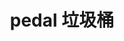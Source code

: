 ---
title: "pedal 垃圾桶"
description: "多尺寸可选；空箱可嵌套，圆角内壁好清洗。"
list_image: "images/products/pedal/main.jpg"
hero_image: "images/products/pedal/hero.jpg"
weight: 10          # Hugo 排序用
type:   "products" # 可按你现有 taxonomies 调整
specs_heading: "规格总表"

features:
  - title: "pedal 材质"
    text: "高韧耐冲击，内壁光滑不易挂污，长期使用不易老化。"

  - title: "可嵌套省空间"
    text: "空箱相互嵌套，装载率更高、周转更高效。"

  - title: "支持定制"
    text: "颜色/容量/Logo 可选；量产交付稳定。"


showcase:
  enable: true
  gallery_heading: "产品介绍"
  items:
    - image: "images/products/pedal/1.jpg"
      title: "pedal 大容量周转箱（30–400 L）"
      content:  "厚壁与圆角内壁更耐用、易冲洗；多色可选，适合仓配与加工现场的高频使用。"
    - image: "images/products/pedal/2.jpg"
      title: "pedal 小型周转箱（3.5–22 L）"
      content:  "小批量取用与分装更灵活，便于快进快出；可嵌套回空省库位，日清日洗不易挂污。"
    - image: "images/products/pedal/3.jpg"
      title: "底部加强筋结构"
      content:  "交错筋条提升抗压与抗冲击，底纹增强湿地面摩擦力；受力更均匀，满载堆放更稳。"
    - image: "images/products/pedal/4.jpg"
      title: "使用场景实拍｜加工与分拣现场"
      content:  "标准化分区与流程核对下的日常作业，pedal 敞口容器用于清洗、暂存与转运。"


products:
  enable: true
  items:
    - name: "尺寸: 26*19*7cm"
      specs: "Size: 26*19*7cm"
      image: "images/products/pedal/30.jpg"
    - name: "尺寸: 27.5*22*8cm"
      specs: "Size: 27.5*22*8cm"
      image: "images/products/pedal/50.jpg"
    - name: "尺寸: 29*22*8.5cm"
      specs: "Size: 29*22*8.5cm"
      image: "images/products/pedal/80.jpg"
    - name: "尺寸: 30.5*24*9cm"
      specs: "Size: 30.5*24*9cm"
      image: "images/products/pedal/100.jpg"
---